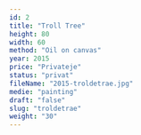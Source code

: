 ```yaml
---
id: 2
title: "Troll Tree"
height: 80
width: 60
method: "Oil on canvas"
year: 2015
price: "Privateje"
status: "privat"
fileName: "2015-troldetrae.jpg"
medie: "painting"
draft: "false"
slug: "troldetrae"
weight: "30"
---
```


